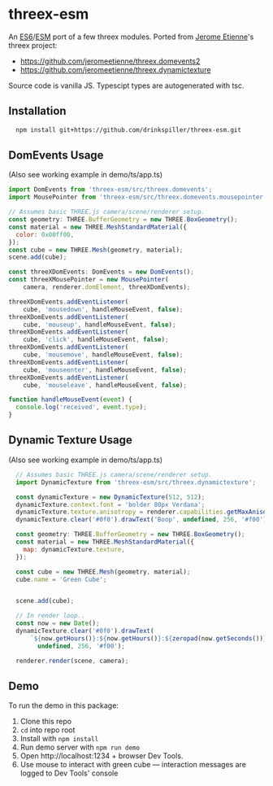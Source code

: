 # threex-esm

An [ES6](https://exploringjs.com/es6/ch_core-features.html)/[ESM](https://exploringjs.com/es6/ch_modules.html) port of a few threex modules. Ported from [Jerome Etienne](https://github.com/jeromeetienne)'s threex project:

* https://github.com/jeromeetienne/threex.domevents2
* https://github.com/jeromeetienne/threex.dynamictexture

Source code is vanilla JS. Typescipt types are autogenerated with tsc.

## Installation

```bash
  npm install git+https://github.com/drinkspiller/threex-esm.git
```

## DomEvents Usage

(Also see working example in demo/ts/app.ts)

```javascript
import DomEvents from 'threex-esm/src/threex.domevents';
import MousePointer from 'threex-esm/src/threex.domevents.mousepointer';

// Assumes basic THREE.js camera/scene/renderer setup.
const geometry: THREE.BufferGeometry = new THREE.BoxGeometry();
const material = new THREE.MeshStandardMaterial({
  color: 0x00ff00,
});
const cube = new THREE.Mesh(geometry, material);
scene.add(cube);

const threeXDomEvents: DomEvents = new DomEvents();
const threeXMousePointer = new MousePointer(
    camera, renderer.domElement, threeXDomEvents);

threeXDomEvents.addEventListener(
    cube, 'mousedown', handleMouseEvent, false);
threeXDomEvents.addEventListener(
    cube, 'mouseup', handleMouseEvent, false);
threeXDomEvents.addEventListener(
    cube, 'click', handleMouseEvent, false);
threeXDomEvents.addEventListener(
    cube, 'mousemove', handleMouseEvent, false);
threeXDomEvents.addEventListener(
    cube, 'mouseenter', handleMouseEvent, false);
threeXDomEvents.addEventListener(
    cube, 'mouseleave', handleMouseEvent, false);

function handleMouseEvent(event) {
  console.log('received', event.type);
}
```

## Dynamic Texture Usage

(Also see working example in demo/ts/app.ts)

```javascript
  // Assumes basic THREE.js camera/scene/renderer setup.
  import DynamicTexture from 'threex-esm/src/threex.dynamictexture';

  const dynamicTexture = new DynamicTexture(512, 512);
  dynamicTexture.context.font = 'bolder 80px Verdana';
  dynamicTexture.texture.anisotropy = renderer.capabilities.getMaxAnisotropy();
  dynamicTexture.clear('#0f0').drawText('Boop', undefined, 256, '#f00');

  const geometry: THREE.BufferGeometry = new THREE.BoxGeometry();
  const material = new THREE.MeshStandardMaterial({
    map: dynamicTexture.texture,
  });

  const cube = new THREE.Mesh(geometry, material);
  cube.name = 'Green Cube';


  scene.add(cube);

  // In render loop..
  const now = new Date();
  dynamicTexture.clear('#0f0').drawText(
      `${now.getHours()}:${now.getHours()}:${zeropad(now.getSeconds())}`,
        undefined, 256, '#f00');

  renderer.render(scene, camera);
```


## Demo

To run the demo in this package:
1. Clone this repo
2. `cd` into repo root
3. Install with `npm install`
4. Run demo server with `npm run demo`
5. Open http://localhost:1234 + browser Dev Tools.
6. Use mouse to interact with green cube — interaction messages are logged to Dev Tools' console

